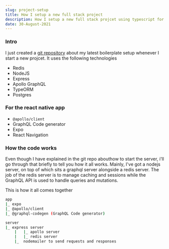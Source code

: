 ```yaml
---
slug: project-setup
title: How I setup a new full stack project
description: How I setup a new full stack projcet using typescript for the server and the react native app.
date: 30-August-2021
---
```


### Intro

I just created a [git repository](https://github.com/japrozs/ts-project-setup) about my latest boilerplate setup whenever I start a new projcet. It uses the following technologies

-   Redis
-   NodeJS
-   Express
-   Apollo GraphQL
-   TypeORM
-   Postgres

### For the react native app

-   `@apollo/client`
-   GraphQL Code generator
-   Expo
-   React Navigation

### How the code works

Even though I have explained in the git repo abouthow to start the server, i'll go through that briefly to tell you how it all works. Mainly, I've got a nodejs server, on top of which sits a graphql server alongside a redis server. The job of the redis server is to manage caching and sessions while the GraphQL API is used to handle queries and mutations.

This is how it all comes together

```bash
app
|_ expo
|_ @apollo/client
|_ @graphql-codegen (GraphQL Code generator)

server
|_ express server
	|	|_ apollo server
	|	|_ redis server
	|_  nodemailer to send requests and responses
```
